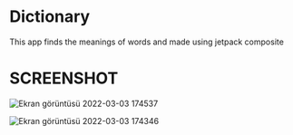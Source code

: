  # Dictionary

This app finds the meanings of words
 and made using jetpack composite
# SCREENSHOT
![Ekran görüntüsü 2022-03-03 174537](https://user-images.githubusercontent.com/84921644/156587721-cba0a654-da0a-4c46-82f8-aef793c7deca.png)

![Ekran görüntüsü 2022-03-03 174346](https://user-images.githubusercontent.com/84921644/156587724-c5ca6d14-0121-458f-9ca9-e20e8d17a7a2.png)
